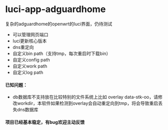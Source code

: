 # luci-app-adguardhome
复杂的adguardhome的openwrt的luci界面，仍待测试

 - 可以管理网页端口
 - luci更新核心版本
 - dns重定向
 - 自定义bin path（支持tmp，每次重启时下载bin）
 - 自定义config path
 - 自定义work path
 - 自定义log path
#### 已知问题：
 - db数据库不支持放在比较特别的文件系统上比如 overlay data-stk-oo，请修改workdir，本软件如果检测到overlay会自动重定向到tmp，将会导致重启丢失dns数据库
 
#### 项目已经基本稳定，有bug欢迎主动反馈

